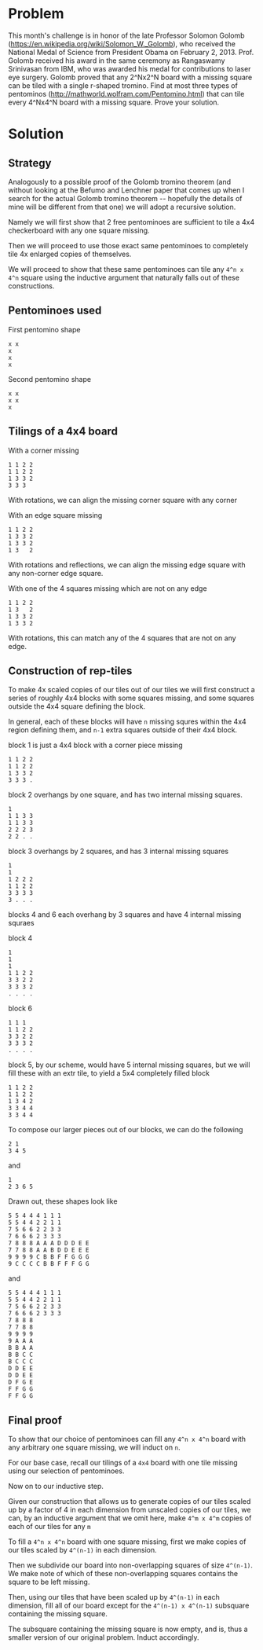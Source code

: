 Problem
=======

This month's challenge is in honor of the late Professor Solomon Golomb (https://en.wikipedia.org/wiki/Solomon_W._Golomb), who received the National Medal of Science from President Obama on February 2, 2013. Prof. Golomb received his award in the same ceremony as Rangaswamy Srinivasan from IBM, who was awarded his medal for contributions to laser eye surgery. 
Golomb proved that any 2^Nx2^N board with a missing square can be tiled with a single r-shaped tromino. 
Find at most three types of pentominos (http://mathworld.wolfram.com/Pentomino.html) that can tile every 4^Nx4^N board with a missing square. 
Prove your solution.


Solution
================

Strategy
-----------

Analogously to a possible proof of the Golomb tromino theorem (and without looking at the Befumo and Lenchner paper that comes up when I search for the actual Golomb tromino theorem -- hopefully the details of mine will be different from that one) we will adopt a recursive solution.

Namely we will first show that 2 free pentominoes are sufficient to tile a 4x4 checkerboard with any one square missing.

Then we will proceed to use those exact same pentominoes to completely tile 4x enlarged copies of themselves.

We will proceed to show that these same pentominoes can tile any `4^n x 4^n` square using the inductive argument that naturally falls out of these constructions.

Pentominoes used
---------------

First pentomino shape

    x x
    x
    x
    x

Second pentomino shape

    x x
    x x
    x

Tilings of a 4x4 board
--------------------

With a corner missing

    1 1 2 2
    1 1 2 2
    1 3 3 2
    3 3 3

With rotations, we can align the missing corner square with any corner

With an edge square missing

    1 1 2 2
    1 3 3 2
    1 3 3 2
    1 3   2

With rotations and reflections, we can align the missing edge square with
any non-corner edge square.

With one of the 4 squares missing which are not on any edge

    1 1 2 2
    1 3   2
    1 3 3 2
    1 3 3 2

With rotations, this can match any of the 4 squares that are not on any edge.


Construction of rep-tiles
-----------------

To make 4x scaled copies of our tiles out of our tiles we will
first construct a series of roughly 4x4 blocks with some squares missing,
and some squares outside the 4x4 square defining the block.

In general, each of these blocks will have `n` missing squres within the
4x4 region defining them, and `n-1` extra squares outside of their
4x4 block.

block 1 is just a 4x4 block with a corner piece missing

    1 1 2 2
    1 1 2 2
    1 3 3 2
    3 3 3 .

block 2 overhangs by one square, and has two internal missing squares.

    1
    1 1 3 3
    1 1 3 3
    2 2 2 3
    2 2 . .

block 3 overhangs by 2 squares, and has 3 internal missing squares

    1
    1
    1 2 2 2
    1 1 2 2
    3 3 3 3
    3 . . .

blocks 4 and 6 each overhang by 3 squares and have 4 internal missing squraes

block 4

    1
    1
    1
    1 1 2 2
    3 3 2 2
    3 3 3 2
    . . . .

block 6

    1 1 1
    1 1 2 2
    3 3 2 2
    3 3 3 2
    . . . .

block 5, by our scheme, would have 5 internal missing squares, but we will
fill these with an extr tile, to yield a 5x4 completely filled block

    1 1 2 2
    1 1 2 2
    1 3 4 2
    3 3 4 4
    3 3 4 4

To compose our larger pieces out of our blocks, we can do the following


    2 1
    3 4 5

and

    1
    2 3 6 5

Drawn out, these shapes look like


    5 5 4 4 4 1 1 1
    5 5 4 4 2 2 1 1
    7 5 6 6 2 2 3 3
    7 6 6 6 2 3 3 3
    7 8 8 8 A A A D D D E E
    7 7 8 8 A A B D D E E E
    9 9 9 9 C B B F F G G G
    9 C C C C B B F F F G G


and

    5 5 4 4 4 1 1 1
    5 5 4 4 2 2 1 1
    7 5 6 6 2 2 3 3
    7 6 6 6 2 3 3 3
    7 8 8 8
    7 7 8 8
    9 9 9 9
    9 A A A
    B B A A
    B B C C
    B C C C
    D D E E
    D D E E
    D F G E
    F F G G
    F F G G


Final proof
------------

To show that our choice of pentominoes can fill any `4^n x 4^n` board with
any arbitrary one square missing, we will induct on `n`.

For our base case, recall our tilings of a `4x4` board with one tile missing
using our selection of pentominoes.

Now on to our inductive step.

Given our construction that allows us to generate copies of our tiles
scaled up by a factor of 4 in each dimension from unscaled copies of our tiles,
we can, by an inductive argument that we omit here, make `4^m x 4^m`
copies of each of our tiles for any `m`

To fill a `4^n x 4^n` board with one square missing, first we make
copies of our tiles scaled by `4^(n-1)` in each dimension.

Then we subdivide our board into non-overlapping squares of size `4^(n-1)`.
We make note of which of these non-overlapping squares contains the square
to be left missing.

Then, using our tiles that have been scaled up by
`4^(n-1)` in each dimension,
fill all of our board except for the `4^(n-1) x 4^(n-1)` subsquare
containing the missing square.

The subsquare containing the missing square is now empty, and is, thus
a smaller version of our original problem.  Induct accordingly.

    
